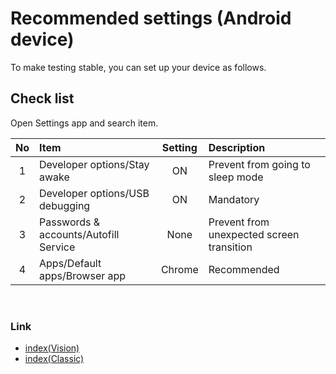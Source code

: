 # Recommended settings (Android device)

To make testing stable, you can set up your device as follows.

## Check list

Open Settings app and search item.

| No | Item                                  | Setting | Description                               |
|:--:|:--------------------------------------|:-------:|:------------------------------------------|
| 1  | Developer options/Stay awake          |   ON    | Prevent from going to sleep mode          |
| 2  | Developer options/USB debugging       |   ON    | Mandatory                                 |
| 3  | Passwords & accounts/Autofill Service |  None   | Prevent from unexpected screen transition |
| 4  | Apps/Default apps/Browser app         | Chrome  | Recommended                               |

<br>

### Link

- [index(Vision)](../../index.md)
- [index(Classic)](../../classic/index.md)

<br>
